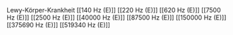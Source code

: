 Lewy-Körper-Krankheit
[[140 Hz (E)]]
[[220 Hz (E)]]
[[620 Hz (E)]]
[[7500 Hz (E)]]
[[2500 Hz (E)]]
[[40000 Hz (E)]]
[[87500 Hz (E)]]
[[150000 Hz (E)]]
[[375690 Hz (E)]]
[[519340 Hz (E)]]